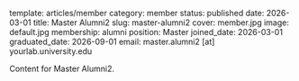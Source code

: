 template: articles/member
category: member
status: published
date: 2026-03-01
title: Master Alumni2
slug: master-alumni2
cover: member.jpg
image: default.jpg
membership: alumni
position: Master
joined_date: 2026-03-01
graduated_date: 2026-09-01
email: master.alumni2 [at] yourlab.university.edu

Content for Master Alumni2.
